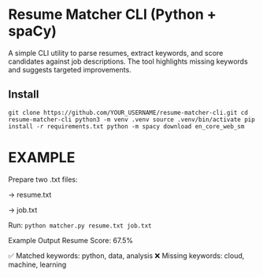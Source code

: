 # Resume Matcher CLI (Python + spaCy)

A simple CLI utility to parse resumes, extract keywords, and score candidates against job descriptions.
The tool highlights missing keywords and suggests targeted improvements.

## Install

`git clone https://github.com/YOUR_USERNAME/resume-matcher-cli.git
cd resume-matcher-cli
python3 -m venv .venv
source .venv/bin/activate
pip install -r requirements.txt
python -m spacy download en_core_web_sm`


# EXAMPLE 

Prepare two .txt files:

-> resume.txt

-> job.txt

Run:
`python matcher.py resume.txt job.txt`

Example Output
Resume Score: 67.5%

✅ Matched keywords: python, data, analysis
❌ Missing keywords: cloud, machine, learning
